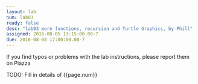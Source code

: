```yaml
---
layout: lab
num: lab03
ready: false
desc: "lab03 more functions, recursion and Turtle Graphics, by Phill"
assigned: 2016-08-05 13:15:00.00-7
due: 2016-08-08 17:00:00.00-7
---
```


If you find typos or problems with the lab instructions, please report them on Piazza


TODO: Fill in details of {{page.num}}

